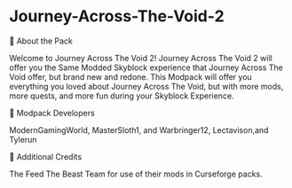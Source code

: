 # Journey-Across-The-Void-2


📖 About the Pack

Welcome to Journey Across The Void 2! Journey Across The Void 2 will offer you the Same Modded Skyblock experience that Journey Across The Void offer, but brand new and redone. This Modpack will offer you everything you loved about Journey Across The Void, but with more mods, more quests, and more fun during your Skyblock Experience.



📖 Modpack Developers

ModernGamingWorld, MasterSloth1, and Warbringer12, Lectavison,and Tylerun


📖 Additional Credits

The Feed The Beast Team for use of their mods in Curseforge packs.
